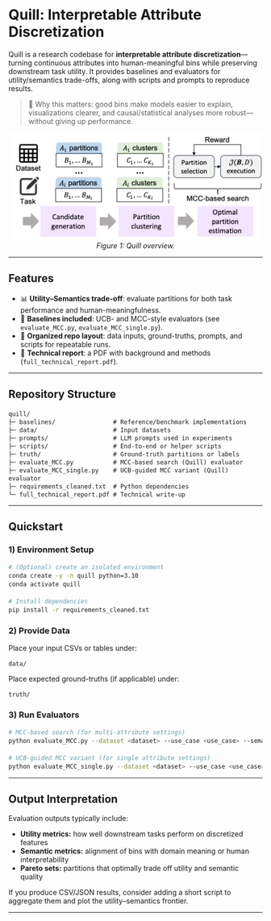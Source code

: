 # Quill: Interpretable Attribute Discretization

Quill is a research codebase for **interpretable attribute discretization**—turning continuous attributes into human-meaningful bins while preserving downstream task utility. It provides baselines and evaluators for utility/semantics trade-offs, along with scripts and prompts to reproduce results.

> 🔎 Why this matters: good bins make models easier to explain, visualizations clearer, and causal/statistical analyses more robust—without giving up performance.


<p align="center">
  <img src="./quill-overview.png" width="500"/>
  <br>
  <em>Figure 1: Quill overview.</em>
</p>

---

## Features

- 📊 **Utility–Semantics trade-off**: evaluate partitions for both task performance and human-meaningfulness.
- 🧪 **Baselines included**: UCB- and MCC-style evaluators (see `evaluate_MCC.py`, `evaluate_MCC_single.py`).
- 📁 **Organized repo layout**: data inputs, ground-truths, prompts, and scripts for repeatable runs.
- 📜 **Technical report**: a PDF with background and methods (`full_technical_report.pdf`).

---

## Repository Structure

```
quill/
├─ baselines/                # Reference/benchmark implementations
├─ data/                     # Input datasets
├─ prompts/                  # LLM prompts used in experiments
├─ scripts/                  # End-to-end or helper scripts
├─ truth/                    # Ground-truth partitions or labels
├─ evaluate_MCC.py           # MCC-based search (Quill) evaluator
├─ evaluate_MCC_single.py    # UCB-guided MCC variant (Quill) evaluator
├─ requirements_cleaned.txt  # Python dependencies
└─ full_technical_report.pdf # Technical write-up
```

---

## Quickstart

### 1) Environment Setup

```bash
# (Optional) create an isolated environment
conda create -y -n quill python=3.10
conda activate quill

# Install dependencies
pip install -r requirements_cleaned.txt
```

### 2) Provide Data

Place your input CSVs or tables under:  
```
data/
```

Place expected ground-truths (if applicable) under:
```
truth/
```

### 3) Run Evaluators

```bash
# MCC-based search (for multi-attribute settings)
python evaluate_MCC.py --dataset <dataset> --use_case <use_case> --semantic_metric <semantic_metric>

# UCB-guided MCC variant (for single attribute settings)
python evaluate_MCC_single.py --dataset <dataset> --use_case <use_case> --semantic_metric r<semantic_metric>
```

---

## Output Interpretation

Evaluation outputs typically include:

- **Utility metrics:** how well downstream tasks perform on discretized features
- **Semantic metrics:** alignment of bins with domain meaning or human interpretability
- **Pareto sets:** partitions that optimally trade off utility and semantic quality

If you produce CSV/JSON results, consider adding a short script to aggregate them and plot the utility–semantics frontier.

---

